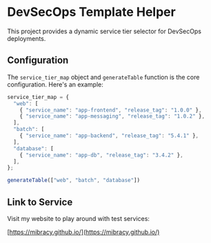 # DevSecOps Template Helper

This project provides a dynamic service tier selector for DevSecOps deployments.

## Configuration

The `service_tier_map` object and `generateTable` function is the core configuration.  Here's an example:

```javascript
service_tier_map = {
  "web": [
    { "service_name": "app-frontend", "release_tag": "1.0.0" },
    { "service_name": "app-messaging", "release_tag": "1.0.2" },
  ],
  "batch": [
    { "service_name": "app-backend", "release_tag": "5.4.1" },
  ],
  "database": [
    { "service_name": "app-db", "release_tag": "3.4.2" },
  ],
};

generateTable(["web", "batch", "database"])
```

## Link to Service

Visit my website to play around with test services:

[https://mibracy.github.io/](https://mibracy.github.io/)
